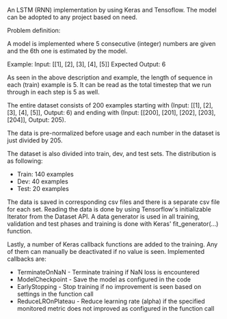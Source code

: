 An LSTM (RNN) implementation by using Keras and Tensoflow. The model can be adopted to any project based on need.

Problem definition:

A model is implemented where 5 consecutive (integer) numbers are given and the 6th one is estimated by the model.

Example: 
Input: [[1], [2], [3], [4], [5]]
Expected Output: 6

As seen in the above description and example, the length of sequence in each (train) example is 5. It can be read as the total timestep that we run through in each step is 5 as well.

The entire dataset consists of 200 examples starting with (Input: [[1], [2], [3], [4], [5]], Output: 6) and ending with (Input: [[200], [201], [202], [203], [204]], Output: 205).

The data is pre-normalized before usage and each number in the dataset is just divided by 205.

The dataset is also divided into train, dev, and test sets. The distribution is as following:
- Train: 140 examples
- Dev: 40 examples
- Test: 20 examples


The data is saved in corresponding csv files and there is a separate csv file for each set. Reading the data is done by using Tensorflow's initializable Iterator from the Dataset API. A data generator is used in all training, validation and test phases and training is done with Keras' fit_generator(...) function.

Lastly, a number of Keras callback functions are added to the training. Any of them can manually be deactivated if no value is seen. Implemented callbacks are:
- TerminateOnNaN    - Terminate training if NaN loss is encountered
- ModelCheckpoint   - Save the model as configured in the code
- EarlyStopping     - Stop training if no improvement is seen based on settings in the function call
- ReduceLROnPlateau - Reduce learning rate (alpha) if the specified monitored metric does not improved as
                      configured in the function call
